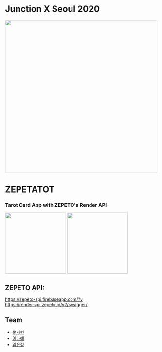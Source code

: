 # Junction X Seoul 2020 
<p><img src="https://user-images.githubusercontent.com/53745427/95666531-8091bf00-0b95-11eb-8838-47cf7ee0e8bf.png" width="500">

# ZEPETATOT
### Tarot Card App with ZEPETO's Render API

<p><img src="https://user-images.githubusercontent.com/53745427/95666532-85567300-0b95-11eb-902e-2beb2d5d0b1c.png" width="200">
<img src="https://user-images.githubusercontent.com/53745427/95666534-87b8cd00-0b95-11eb-87dd-ba9be654706d.png" width="200">
</p>

## ZEPETO API:   
https://zepeto-api.firebaseapp.com/?v   
https://render-api.zepeto.io/v2/swagger/

## Team
- [문지현](https://github.com/solidcella) 
- [이다해](https://github.com/dahaelee)
- [임은정](https://github.com/minie12)
